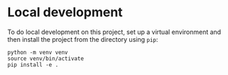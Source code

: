 # Local development
To do local development on this project, set up a virtual environment and then install the project from the directory using `pip`:

    python -m venv venv
    source venv/bin/activate
    pip install -e .
